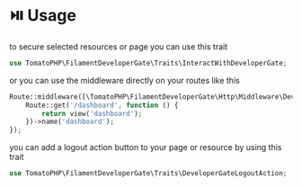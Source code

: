 # ⏯️ Usage

to secure selected resources or page you can use this trait

```php
use TomatoPHP\FilamentDeveloperGate\Traits\InteractWithDeveloperGate;
```

or you can use the middleware directly on your routes like this

```php
Route::middleware([\TomatoPHP\FilamentDeveloperGate\Http\Middleware\DeveloperGateMiddleware::class])->group(function () {
    Route::get('/dashboard', function () {
        return view('dashboard');
    })->name('dashboard');
});
```

you can add a logout action button to your page or resource by using this trait

```php
use TomatoPHP\FilamentDeveloperGate\Traits\DeveloperGateLogoutAction;
```

